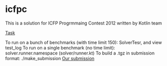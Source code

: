 icfpc
=====

This is a solution for ICFP Progrmmaing Contest 2012 written by Kotlin team

[Task](http://icfpcontest2012.wordpress.com/task/)

To run on a bunch of benchmarks (with time limit 150): SolverTesr, and view test_log
To run on a single benchmark (no time limit): solver.runner.namespace (solver/runner.kt)
To build a .tgz in submission format: ./make_submission
[Our submission](https://docs.google.com/open?id=0B6NAR4OS_ONsVi1VMTNxQ3hiMFU)
